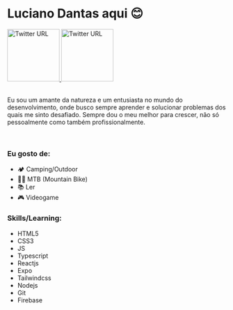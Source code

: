 
# Luciano Dantas aqui 😊

<a href="https://www.linkedin.com/in/ldantas-s/" target="_blank">
<img width="120" alt="Twitter URL" src="https://img.shields.io/twitter/url?color=0077B5&label=%40ldantas-s&logo=linkedin&logoColor=white&style=for-the-badge&url=https%3A%2F%2Fwww.linkedin.com%2Fin%2Fldantas-s%2F">
</a>
<a href="https://twitter.com/ldantas_s" target="_blank">
<img width="120" alt="Twitter URL" src="https://img.shields.io/twitter/url?color=1DA1F2&label=%40ldantas_s&logo=twitter&logoColor=white&style=for-the-badge&url=https%3A%2F%2Ftwitter.com%2Fldantas_s">
</a>

<br>
<br>

Eu sou um amante da natureza e um entusiasta no mundo do desenvolvimento, onde busco sempre aprender e solucionar problemas dos quais me sinto desafiado. Sempre dou o meu melhor para crescer, não só pessoalmente como também profissionalmente.

<br>

### Eu gosto de:

- 🏕️ Camping/Outdoor
- 🚵‍♂️ MTB (Mountain Bike)
- 📚 Ler
- 🎮 Videogame 

### Skills/Learning:

- HTML5
- CSS3
- JS
- Typescript
- Reactjs
- Expo
- Tailwindcss
- Nodejs
- Git
- Firebase

<!--

Here are some ideas to get you started:

- 🔭 I’m currently working on ...
- 🌱 I’m currently learning ...
- 👯 I’m looking to collaborate on ...
- 🤔 I’m looking for help with ...
- 💬 Ask me about ...
- 📫 How to reach me: ...
- 😄 Pronouns: ...
- ⚡ Fun fact: ...
-->
